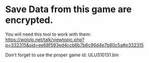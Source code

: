 # Save Data from this game are encrypted.

You will need this tool to work with them:
https://wololo.net/talk/viewtopic.php?p=332315&sid=ee68f593ed4ccb6b7b6c96d4e7b80c5a#p332315

Don't forget to use the proper game id: ULUS10131.bin
